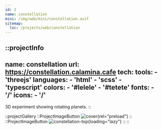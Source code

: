 ```yaml
---
id: 2
name: constellation
mini: /img/web/mini/constellation.avif
sitemap:
  loc: /projects/web/constellation
---
```


::projectInfo
---
name: constellation
url: https://constellation.calamina.cafe
tech: 
    tools:
      - 'threejs'
    languages:
      - 'html'
      - 'scss'
      - 'typescript'
    colors:
      - '#lelele'
      - '#tetete'
    fonts:
      - '/'
    icons:
      - '/'
---
3D experiment showing rotating planets.
::

::projectGallery
  ::ProjectImageButton
    ![cover](/img/web/constellation.avif){rel="preload"}
  ::
  ::ProjectImageButton
    ![constellation-top](/img/web/constellation/constellation-top.avif){loading="lazy"}
  ::
::

<!-- ::projectFeatures
"3D scene you can rotate",
"Random movements for each planet"
:: -->